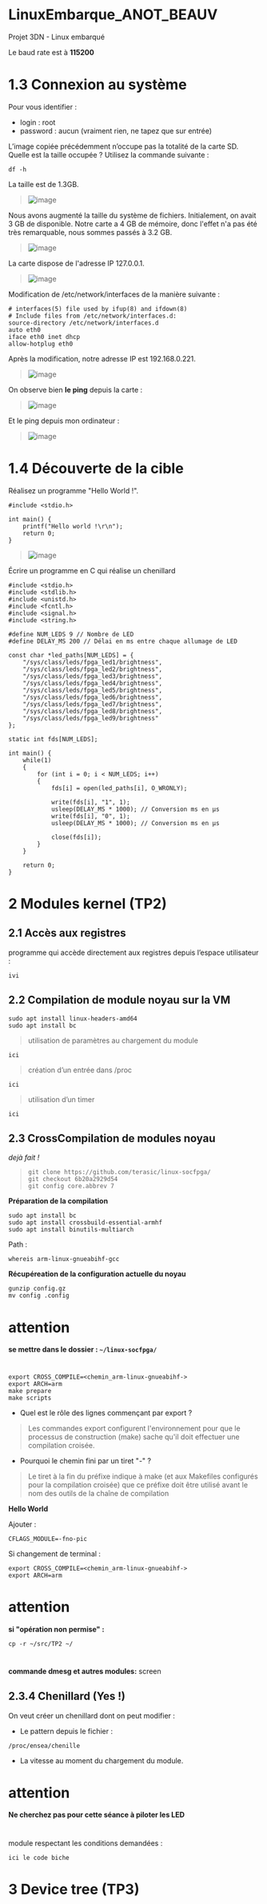 # LinuxEmbarque_ANOT_BEAUV
Projet 3DN - Linux embarqué

Le baud rate est à **115200**
# **1.3 Connexion au système**
Pour vous identifier :
  * login : root
  * password : aucun (vraiment rien, ne tapez que sur entrée)
    
L’image copiée précédemment n’occupe pas la totalité de la carte SD. 
Quelle est la taille occupée ? Utilisez la commande suivante :
```
df -h
```
La taille est de 1.3GB.

> ![image](https://github.com/user-attachments/assets/eb16d2da-06b8-4309-a20d-f0d9bd283e2d)

Nous avons augmenté la taille du système de fichiers. Initialement, on avait 3 GB de disponible. Notre carte a 4 GB de mémoire, donc l'effet n'a pas été très remarquable, nous sommes passés à 3.2 GB.

> ![image](https://github.com/user-attachments/assets/c782e170-60bb-4777-8841-f2b63583a6b1)


La carte dispose de l'adresse IP 127.0.0.1.

> ![image](https://github.com/user-attachments/assets/1fff7dbf-9396-4703-bc70-93319a9d9706)


Modification de /etc/network/interfaces de la manière suivante :
```
# interfaces(5) file used by ifup(8) and ifdown(8)
# Include files from /etc/network/interfaces.d:
source-directory /etc/network/interfaces.d
auto eth0
iface eth0 inet dhcp
allow-hotplug eth0
```
Après la modification, notre adresse IP est 192.168.0.221.

> ![image](https://github.com/user-attachments/assets/f7f5e4dd-8efd-4623-a649-e4771ec72d2e)

On observe bien **le ping** depuis la carte : 

> ![image](https://github.com/user-attachments/assets/ca4338f8-653a-4fe9-9f8d-2e0e6db43488)

Et le ping depuis mon ordinateur :

> ![image](https://github.com/user-attachments/assets/572bc063-2abd-4962-a25d-d84345994814)


# **1.4 Découverte de la cible**

Réalisez un programme "Hello World !".

```
#include <stdio.h>

int main() {
    printf("Hello world !\r\n");
    return 0;
}
```


> ![image](https://github.com/user-attachments/assets/d8a232d4-4bec-4603-8067-39b1af85cdfe)



Écrire un programme en C qui réalise un chenillard
```
#include <stdio.h>
#include <stdlib.h>
#include <unistd.h>
#include <fcntl.h>
#include <signal.h>
#include <string.h>

#define NUM_LEDS 9 // Nombre de LED
#define DELAY_MS 200 // Délai en ms entre chaque allumage de LED

const char *led_paths[NUM_LEDS] = {
    "/sys/class/leds/fpga_led1/brightness",
    "/sys/class/leds/fpga_led2/brightness",
    "/sys/class/leds/fpga_led3/brightness",
    "/sys/class/leds/fpga_led4/brightness",
    "/sys/class/leds/fpga_led5/brightness",
    "/sys/class/leds/fpga_led6/brightness",
    "/sys/class/leds/fpga_led7/brightness",
    "/sys/class/leds/fpga_led8/brightness",
    "/sys/class/leds/fpga_led9/brightness"
};

static int fds[NUM_LEDS];

int main() {
    while(1)
    {
       	for (int i = 0; i < NUM_LEDS; i++)
       	{
       		fds[i] = open(led_paths[i], O_WRONLY);
       
       		write(fds[i], "1", 1);
       		usleep(DELAY_MS * 1000); // Conversion ms en µs
       		write(fds[i], "0", 1);
       		usleep(DELAY_MS * 1000); // Conversion ms en µs
       
       		close(fds[i]);
       	}
    }

    return 0;
}
```


# 2 Modules kernel (TP2)

## 2.1 Accès aux registres

programme qui accède directement aux registres depuis l’espace utilisateur :
```
ivi
```
## 2.2 Compilation de module noyau sur la VM
```
sudo apt install linux-headers-amd64
sudo apt install bc
```
> utilisation de paramètres au chargement du module
```
ici
```
> création d’un entrée dans /proc
```
ici
```
> utilisation d’un timer
```
ici
```

## 2.3 CrossCompilation de modules noyau
*dejà fait !*
>```
>git clone https://github.com/terasic/linux-socfpga/
>git checkout 6b20a2929d54
>git config core.abbrev 7
>```

**Préparation de la compilation**
```
sudo apt install bc
sudo apt install crossbuild-essential-armhf
sudo apt install binutils-multiarch
```
Path :
```
whereis arm-linux-gnueabihf-gcc
```
**Récupéreation de la configuration actuelle du noyau**
```
gunzip config.gz
mv config .config
```
# attention 
**se mettre dans le dossier : ```~/linux-socfpga/```**
#
```
export CROSS_COMPILE=<chemin_arm-linux-gnueabihf->
export ARCH=arm
make prepare
make scripts
```

* Quel est le rôle des lignes commençant par export ?
>Les commandes export configurent l'environnement pour que le processus de construction (make) sache qu'il doit effectuer une compilation croisée.

* Pourquoi le chemin fini par un tiret "-" ?
>Le tiret à la fin du préfixe indique à make (et aux Makefiles configurés pour la compilation croisée) que ce préfixe doit être utilisé avant le nom des outils de la chaîne de compilation

**Hello World**

Ajouter :
```
CFLAGS_MODULE=-fno-pic
```
Si changement de terminal : 
```
export CROSS_COMPILE=<chemin_arm-linux-gnueabihf->
export ARCH=arm
```
# attention 
**si "opération non permise" :**
```
cp -r ~/src/TP2 ~/
```
#
**commande dmesg et autres modules:**
screen

## 2.3.4 Chenillard (Yes !)
On veut créer un chenillard dont on peut modifier :
* Le pattern depuis le fichier :
```
/proc/ensea/chenille
```
* La vitesse au moment du chargement du module.

# attention 
**Ne cherchez pas pour cette séance à piloter les LED**
#
module respectant les conditions demandées :
```
ici le code biche
```



# 3 Device tree (TP3)

